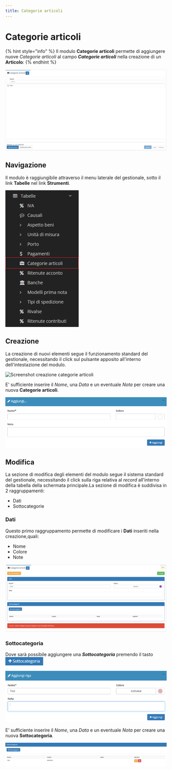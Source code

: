 ```yaml
---
title: Categorie articoli
---
```


# Categorie articoli

{% hint style="info" %}
Il modulo **Categorie articoli** permette di aggiungere nuove _Categorie articoli_ al campo _**Categorie articoli**_ nella creazione di un **Articolo**:
{% endhint %}

![Screenshot interfaccia categorie articoli](../../../.gitbook/assets/categoriearticoli.PNG)

## Navigazione

Il modulo è raggiungibile attraverso il menu laterale del gestionale, sotto il link **Tabelle** nel link **Strumenti**.

![Screenshot navigazione categorie articoli](../../../.gitbook/assets/navigazionecategoriearticoli.png)

## Creazione

La creazione di nuovi elementi segue il funzionamento standard del gestionale, necessitando il click sul pulsante apposito all'interno dell'intestazione del modulo.

![Screenshot creazione categorie articoli](../../../.gitbook/assets/aggiuntacategoriearticoli-1.PNG)

E' sufficiente inserire il _Nome_, una _Data_ e un eventuale _Nota_ per creare una nuova **Categorie articoli**.

![Screenshot creazione categorie articoli](../../../.gitbook/assets/aggiungerecategoriearticoli.PNG)

## Modifica

La sezione di modifica degli elementi del modulo segue il sistema standard del gestionale, necessitando il click sulla riga relativa al _record_ all'interno della tabella della schermata principale.La sezione di modifica è suddivisa in 2 raggruppamenti:

* Dati 
* Sottocategorie

### Dati

Questo primo raggruppamento permette di modificare i **Dati** inseriti nella creazione,quali:

* Nome
* Colore
* Note

![Screenshot modifica categorie articoli](../../../.gitbook/assets/modificacategoriearticoli.PNG)

### Sottocategoria

Dove sarà possibile aggiungere una _**Sottocategoria**_ premendo il tasto ![](../../../.gitbook/assets/+sottocategoria.PNG)

![Screenshot aggiungi sottocategoria](../../../.gitbook/assets/modificasottocategorie.PNG)

E' sufficiente inserire il _Nome_, una _Data_ e un eventuale _Nota_ per creare una nuova **Sottocategoria**.

![Screen sottocategoria creata](../../../.gitbook/assets/sottocategoriafinale.PNG)

